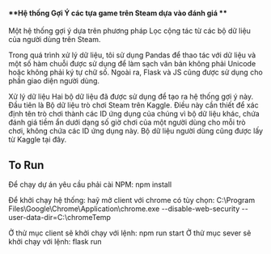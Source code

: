#### **Hệ thống Gợi Ý các tựa game trên Steam dựa vào đánh giá **

Một hệ thống gợi ý dựa trên phương pháp Lọc cộng tác từ các bộ dữ liệu của người dùng trên Steam.

Trong quá trình xử lý dữ liệu, tôi sử dụng Pandas để thao tác với dữ liệu và một số hàm chuỗi được sử dụng để làm sạch văn bản không phải Unicode hoặc không phải ký tự chữ số. Ngoài ra, Flask và JS cũng được sử dụng cho phần giao diện người dùng.

Xử lý dữ liệu
Hai bộ dữ liệu đã được sử dụng để tạo ra hệ thống gợi ý này. Đầu tiên là Bộ dữ liệu trò chơi Steam trên Kaggle. Điều này cần thiết để xác định tên trò chơi thành các ID ứng dụng của chúng vì bộ dữ liệu khác, chứa đánh giá tiềm ẩn dưới dạng số giờ chơi của một người dùng cho mỗi trò chơi, không chứa các ID ứng dụng này. Bộ dữ liệu người dùng cũng được lấy từ Kaggle tại đây.

## To Run

Để chạy dự án yêu cầu phải cài NPM:
npm install

Để khởi chạy hệ thống: haỹ mở client với chrome có tùy chọn: C:\Program Files\Google\Chrome\Application\chrome.exe --disable-web-security --user-data-dir=C:\chromeTemp

Ở thử mục client sẽ khởi chạy với lệnh: npm run start
Ở thử mục sever sẽ khởi chạy với lệnh: flask run
